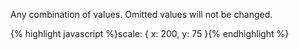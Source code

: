 <p class="b30" markdown="1">
Any combination of values. Omitted values will not be changed.
</p>
{% highlight javascript %}scale: {
  x: 200, 
  y: 75
}{% endhighlight %}